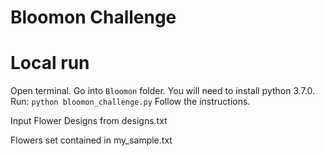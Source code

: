 # Bloomon Challenge
# Local run

 Open terminal.
 Go into `Bloomon` folder.
 You will need to install python 3.7.0.
 Run:
    ```
    python bloomon_challenge.py
    ```
 Follow the instructions.
 
 Input Flower Designs from 
	designs.txt
	
 Flowers set contained in 
	my_sample.txt
